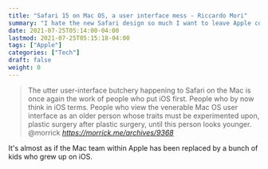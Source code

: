 ```yaml
---
title: "Safari 15 on Mac OS, a user interface mess - Riccardo Mori"
summary: "I hate the new Safari design so much I want to leave Apple completely."
date: 2021-07-25T05:14:00-04:00
lastmod: 2021-07-25T05:15:18-04:00
tags: ["Apple"]
categories: ["Tech"]
draft: false
weight: 0
---
```


<blockquote class="quoteback" darkmode="" data-title="Safari 15 on Mac OS, a user interface mess" data-author="@morrick" cite="https://morrick.me/archives/9368">
The utter user-interface butchery happening to Safari on the Mac is once again the work of people who put iOS first. People who by now think in iOS terms. People who view the venerable Mac OS user interface as an older person whose traits must be experimented upon, plastic surgery after plastic surgery, until this person looks younger.
<footer>@morrick<cite> <a href="https://morrick.me/archives/9368">https://morrick.me/archives/9368</a></cite></footer>
</blockquote><script note="" src="https://cdn.jsdelivr.net/gh/Blogger-Peer-Review/quotebacks@1/quoteback.js"></script>

It's almost as if the Mac team within Apple has been replaced by a bunch of kids who grew up on iOS.

[//]: # "Exported with love from a post written in Org mode"
[//]: # "- https://github.com/kaushalmodi/ox-hugo"
